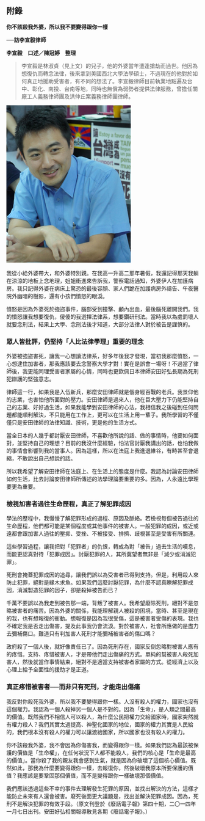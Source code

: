 ## 附錄

**你不該殺我外婆，所以我不要變得跟你一樣**

**──訪李宣毅律師**

**李宣毅　口述／陳冠婷　整理**

> 李宣毅是林淑貞（見上文）的兒子，他的外婆當年遭逢搶劫而過世。他因為想復仇而轉念法律，後來拿到美國西北大學法學碩士，不過現在的他對於如何真正地援助受害者，有不同的想法了。李宣毅律師目前執業地點遍及台中、彰化、南投、台南等地，同時也無償為弱勢者提供法律服務，曾擔任關廠工人義務律師團及洪仲丘案義務律師團律師。

![](images/1-7-1.jpg)

我從小給外婆帶大，和外婆特別親。在我高一升高二那年暑假，我還記得那天我躺在涼涼的地板上念地理，姐姐衝進來告訴我，警察電話通知，外婆伊人在加護病房。我只記得外婆在病床上驚恐的最後容顏、家人們跪在加護病房外禱告、午夜醫院外幽暗的樹影，還有小孩們憤怒的眼淚。

憤怒是因為外婆死於強盜事件，腦部受到撞擊、顱內出血，最後腦死離開我們。我的憤怒讓我想要復仇，傻傻的我選擇法律系，想要鑽研刑法。當時我以為處罰壞人就要念刑法，結果上大學、念刑法後才知道，大部分法律人對於被告是謹慎的。

### 眾人皆批評，仍堅持「人比法律學理」重要的理念

外婆被強盜害死，讓我一心想讀法律系，好多年後我才發現，當初我那麼憤怒，一心想逮住加害者，那我應該要去念警察大學才對！實在是誤會一場呀！不過當了律師後，我更能同理受害者家屬的心情，同時也更欽佩日本律師安田好弘長期為死刑犯辯護的堅強意志。

律師這一行，如果我是入伍新兵，那麼安田律師就是個身經百戰的老兵。我景仰他的志業，也害怕他所面對的壓力。安田律師是過來人，他在巨大壓力下仍能堅持自己的志業、好好過生活，如果我能學到安田律師的心法，我相信我之後碰到任何問題都能順利解決，不只能用在工作上，更可以在生活上用一輩子。我所學習的不僅僅只是安田律師的法律知識、技術，更是他的生活方式。

當全日本的人幾乎都討厭安田律師，不喜歡他所說的話、做的事情時，他要如何面對，並堅持自己的理想？目前的我沒什麼經驗，怕法官討厭我講出的話，也怕我做的事情會影響到我的當事人。因為這樣，所以在法庭上我進退維谷，有時甚至會退縮，不敢說出自己想說的話。

所以我希望了解安田律師在法庭上、在生活上的態度是什麼。我認為討論安田律師如何生活，比去討論安田律師所傳述的法學理論要重要的多。因為，人永遠比學理要更為重要。

### 檢視加害者過往生命歷程，真正了解犯罪成因

學法的歷程中，我慢慢了解犯罪形成的過程、原因及脈絡。若檢視每個被告過往的生命歷程，他們都可能是某個程度或其他事件的被害人。一般犯罪的成因，或近或遠都會跟加害人過往的壓抑、受挫、不被接受、排擠、歧視甚至是受害有所關連。

這些學習過程，讓我把對「犯罪者」的仇恨，轉成為對「被告」過去生活的嘆息，而能更認真對待「犯罪成因」。討厭犯罪的人，其所冀望者無非是「減少或消滅犯罪」。

死刑會掩蓋犯罪成因的追尋，讓我們誤以為受害者已得到支持。但是，利用殺人來防止犯罪，絕對是緣木求魚。如果我們這麼討厭犯罪，為什麼不認真瞭解犯罪成因，消滅製造犯罪的因子，卻是殺掉被告而已？

千萬不要誤以為我走到被告那一端，背叛了被害人。我希望廢除死刑，絕對不是忽略被害者的痛苦。因為外婆的關係，我能理解親人被殺的困境，當時、甚至是現在的我，也有想報復的衝動。想報復是因為我很受傷，這是被害者受傷的表現。我也不確定我是否走出傷害，提及此事我仍會流淚。對於被害人，社會所應做的是盡力去彌補傷口。難道只有判加害人死刑才能彌補被害者的傷口嗎？

政府殺了一個人後，就好像責任已了。因為死刑存在，國家反倒忽略對被害人應有的疼惜。支持、疼惜被害人，才是帶他們走出傷痛的方式。單純的幫被害人殺死加害人，然後就當作事情結束，絕對不是適當支持被害者家屬的方式。從經濟上以及心理上給予全面性的援助才是正道。

### 真正疼惜被害者──而非只有死刑，才能走出傷痛

我反對你殺死我外婆，所以我不要變得跟你一樣。人沒有殺人的權力，國家也沒有這個權力。我認為一個人殺掉另一個人是不對的。因為「生命」，是人類之間最高的價值。既然我們不相信人可以殺人，為什麼公民把權力交給國家時，國家突然就有權力殺人？我們其實太過提高、神聖化國家的地位，國家的權力其實是人民給的，我們根本沒有殺人的權力可以讓渡給國家，所以國家也沒有殺人的權力。

你不該殺我外婆，我不會因為你傷害我，而變得跟你一樣。如果我們認為最該被保護的價值是「生命權」，在任何狀況下人都不能殺人，我們的核心是「生命是最高的價值」。當你殺了我的親友我會感到生氣，就是因為你破壞了這個核心價值。既然如此，那我為什麼要變得跟你一樣，去報復你，然後破壞我原本所要保護的價值？我應該是要鞏固那個價值，而不是變得跟你一樣破壞那個價值。

我們應該透過這些不幸的事件去理解發生犯罪的原因，並找出解決的方法，這樣才能防止未來有人還會被害。廢死後面更大議題是，找出並解決犯罪成因。因為，死刑不是解決犯罪的有效手段。（原文刊登於《廢話電子報》第四十期，二〇一四年一月七日出刊。安田好弘相關報導散見各期《廢話電子報》。）
